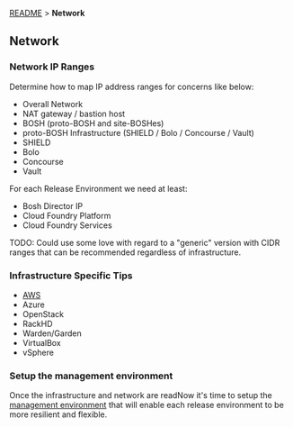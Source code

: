 [README](README.md) > **Network**

## Network

### Network IP Ranges

Determine how to map IP address ranges for concerns like below:

  * Overall Network
  * NAT gateway / bastion host
  * BOSH (proto-BOSH and site-BOSHes)
  * proto-BOSH Infrastructure (SHIELD / Bolo / Concourse / Vault)
  * SHIELD
  * Bolo
  * Concourse
  * Vault

For each Release Environment we need at least:

* Bosh Director IP
* Cloud Foundry Platform
* Cloud Foundry Services

TODO: Could use some love with regard to a "generic" version with CIDR ranges that can be recommended regardless of infrastructure.

### Infrastructure Specific Tips

* [AWS](network/aws.md)
* Azure
* OpenStack
* RackHD
* Warden/Garden
* VirtualBox
* vSphere

### Setup the management environment

Once the infrastructure and network are readNow it's time to setup the [management environment](manage.md) that will enable each release environment to be more resilient and flexible.
